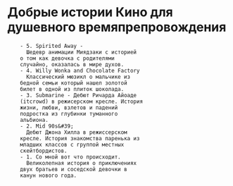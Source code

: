 # Добрые истории  Кино для душевного времяпрепровождения
		- 5. Spirited Away - 
		  Шедевр анимации Миядзаки с историей
		о том как девочка с родителями
		случайно, оказалась в мире духов.
		- 4. Willy Wonka and Chocolate Factory
		  Классический мюзикл о мальчике из
		бедной семьи который нашел золотой
		билет в одной из плиток шоколада.
		- 3. Submarine - Дебют Ричарда Айоаде
		(itcrowd) в режисерском кресле. История
		жизни, любви, взлетов и падений
		подростка из глубинки туманного
		альбиона.
		- 2. Mid 90s&#39; 
		  Дебют Джона Хилла в режиссерском
		кресле. История знакомства паренька из
		младших классов с группой местных
		скейтбордистов.
		- 1. Со мной вот что происходит.
		  Великолепная история о приключениях
		двух братьев и соседской девочки в
		канун нового года.